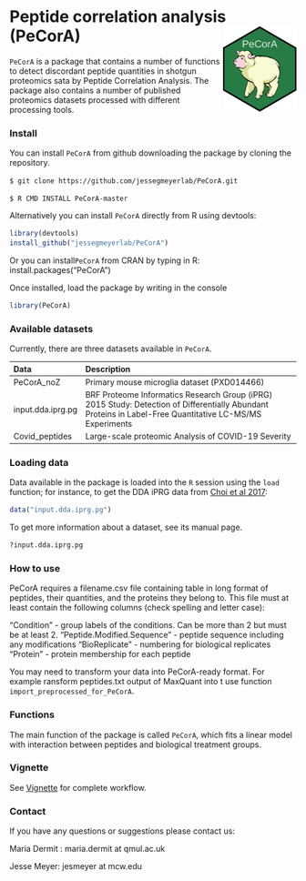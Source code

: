 # Peptide correlation analysis (PeCorA) <img src="man/figures/PECORA_hex.png" align="right" height="150"/>

`PeCorA` is a package that contains a number of functions to detect
discordant peptide quantities in shotgun proteomics sata by Peptide
Correlation Analysis. The package also contains a number of published
proteomics datasets processed with different processing tools.

### Install

You can install `PeCorA` from github downloading the package by cloning
the repository.

`$ git clone https://github.com/jessegmeyerlab/PeCorA.git`

`$ R CMD INSTALL PeCorA-master`

Alternatively you can install `PeCorA` directly from R using devtools:

``` r
library(devtools)
install_github("jessegmeyerlab/PeCorA")
```

Or you can install`PeCorA` from CRAN by typing in R:
install.packages(“PeCorA”)

Once installed, load the package by writing in the console

``` r
library(PeCorA)
```

### Available datasets

Currently, there are three datasets available in `PeCorA`.

| Data              | Description                                                                                                                                              |
| :---------------- | :------------------------------------------------------------------------------------------------------------------------------------------------------- |
| PeCorA\_noZ       | Primary mouse microglia dataset (PXD014466)                                                                                                              |
| input.dda.iprg.pg | BRF Proteome Informatics Research Group (iPRG) 2015 Study: Detection of Differentially Abundant Proteins in Label-Free Quantitative LC-MS/MS Experiments |
| Covid\_peptides   | Large-scale proteomic Analysis of COVID-19 Severity                                                                                                      |

### Loading data

Data available in the package is loaded into the `R` session using the
`load` function; for instance, to get the DDA iPRG data from [Choi et
al 2017](https://pubmed.ncbi.nlm.nih.gov/27990823/):

``` r
data("input.dda.iprg.pg")
```

To get more information about a dataset, see its manual page.

``` r
?input.dda.iprg.pg
```

### How to use

PeCorA requires a filename.csv file containing table in long format of
peptides, their quantities, and the proteins they belong to. This file
must at least contain the following columns (check spelling and letter
case):

“Condition” - group labels of the conditions. Can be more than 2 but
must be at least 2. “Peptide.Modified.Sequence” - peptide sequence
including any modifications “BioReplicate” - numbering for biological
replicates “Protein” - protein membership for each peptide

You may need to transform your data into PeCorA-ready format. For
example ransform peptides.txt output of MaxQuant into t use function
`import_preprocessed_for_PeCorA`.

### Functions

The main function of the package is called `PeCorA`, which fits a linear
model with interaction between peptides and biological treatment groups.

### Vignette

See
[Vignette](https://github.com/jessegmeyerlab/PeCorA/blob/master/PeCorA_vignette.pdf)
for complete workflow.

### Contact

If you have any questions or suggestions please contact us:

Maria Dermit : maria.dermit at qmul.ac.uk

Jesse Meyer: jesmeyer at mcw.edu
